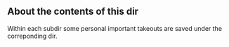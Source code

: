 ## About the contents of this dir
Within each subdir some personal important takeouts are saved under the correponding dir. 
